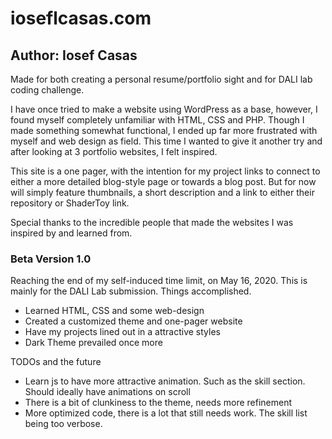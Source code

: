 # ioseflcasas.com

## Author: Iosef Casas

Made for both creating a personal resume/portfolio sight and for DALI lab coding challenge.

I have once tried to make a website using WordPress as a base, however, I found myself completely unfamiliar with HTML, CSS and PHP. Though I made something somewhat functional, I ended up far more frustrated with myself and web design as field. This time I wanted to give it another try and after looking at 3 portfolio websites, I felt inspired.

This site is a one pager, with the intention for my project links to connect to either a more detailed blog-style page or towards a blog post. But for now will simply feature thumbnails, a short description and a link to either their repository or ShaderToy link.

Special thanks to the incredible people that made the websites I was inspired by and learned from.

### Beta Version 1.0

Reaching the end of my self-induced time limit, on May 16, 2020. This is mainly for the DALI Lab submission.
Things accomplished.
- Learned HTML, CSS and some web-design
- Created a customized theme and one-pager website
- Have my projects lined out in a attractive styles
- Dark Theme prevailed once more

TODOs and the future
- Learn js to have more attractive animation. Such as the skill section. Should ideally have animations on scroll
- There is a bit of clunkiness to the theme, needs more refinement
- More optimized code, there is a lot that still needs work. The skill list being too verbose.
